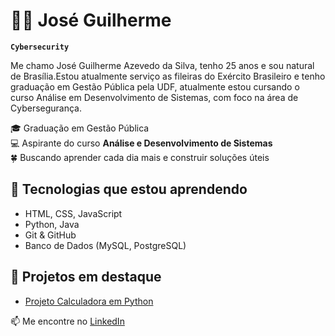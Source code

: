 # 👨‍💻 José Guilherme

**`Cybersecurity`**

Me chamo José Guilherme Azevedo da Silva, tenho 25 anos e sou natural de Brasília.Estou atualmente serviço as fileiras do Exército Brasileiro e tenho graduação em Gestão Pública pela UDF, atualmente estou cursando o curso Análise em Desenvolvimento de Sistemas, com foco na área de Cybersegurança.

🎓 Graduação em Gestão Pública  
💻 Aspirante do curso **Análise e Desenvolvimento de Sistemas**   
🍀 Buscando aprender cada dia mais e construir soluções úteis  

## 🚀 Tecnologias que estou aprendendo
- HTML, CSS, JavaScript
- Python, Java
- Git & GitHub
- Banco de Dados (MySQL, PostgreSQL)

## 📌 Projetos em destaque
- [Projeto Calculadora em Python](https://github.com/seuuser/calculadora-python)

📫 Me encontre no [LinkedIn](https://www.linkedin.com/in/jos%C3%A9-guilherme-3b3879375/)

